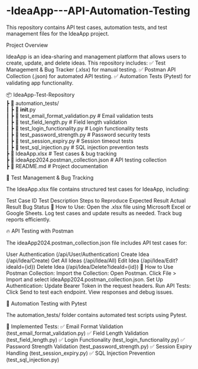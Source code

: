 # -IdeaApp---API-Automation-Testing
This repository contains API test cases, automation tests, and test management files for the IdeaApp project.

Project Overview

IdeaApp is an idea-sharing and management platform that allows users to create, update, and delete ideas. This repository includes:
✅ Test Management & Bug Tracker (.xlsx) for manual testing.
✅ Postman API Collection (.json) for automated API testing.
✅ Automation Tests (Pytest) for validating app functionality.

📦 IdeaApp-Test-Repository  
 ┣ 📂 automation_tests/  
 ┃ ┣ 📜 __init__.py  
 ┃ ┣ 📜 test_email_format_validation.py   # Email validation tests  
 ┃ ┣ 📜 test_field_length.py              # Field length validation  
 ┃ ┣ 📜 test_login_functionality.py       # Login functionality tests  
 ┃ ┣ 📜 test_password_strength.py         # Password security tests  
 ┃ ┣ 📜 test_session_expiry.py            # Session timeout tests  
 ┃ ┣ 📜 test_sql_injection.py             # SQL injection prevention tests  
 ┣ 📜 IdeaApp.xlsx                         # Test cases & bug tracking  
 ┣ 📜 ideaApp2024.postman_collection.json  # API testing collection  
 ┣ 📜 README.md                            # Project documentation  

 📝 Test Management & Bug Tracking

The IdeaApp.xlsx file contains structured test cases for IdeaApp, including:

Test Case ID
Test Description
Steps to Reproduce
Expected Result
Actual Result
Bug Status
📌 How to Use:
Open the .xlsx file using Microsoft Excel or Google Sheets.
Log test cases and update results as needed.
Track bug reports efficiently.

🔥 API Testing with Postman

The ideaApp2024.postman_collection.json file includes API test cases for:

User Authentication (/api/User/Authentication)
Create Idea (/api/Idea/Create)
Get All Ideas (/api/Idea/All)
Edit Idea (/api/Idea/Edit?ideaId={id})
Delete Idea (/api/Idea/Delete?ideaId={id})
🚀 How to Use Postman Collection:
Import the Collection:
Open Postman.
Click File > Import and select ideaApp2024.postman_collection.json.
Set Up Authentication:
Update Bearer Token in the request headers.
Run API Tests:
Click Send to test each endpoint.
View responses and debug issues.

🤖 Automation Testing with Pytest

The automation_tests/ folder contains automated test scripts using Pytest.

🧪 Implemented Tests:
✅ Email Format Validation (test_email_format_validation.py)
✅ Field Length Validation (test_field_length.py)
✅ Login Functionality (test_login_functionality.py)
✅ Password Strength Validation (test_password_strength.py)
✅ Session Expiry Handling (test_session_expiry.py)
✅ SQL Injection Prevention (test_sql_injection.py)
